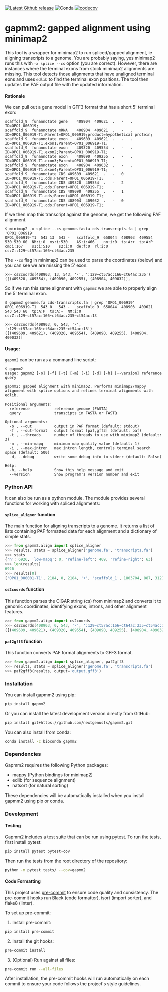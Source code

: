 [![Latest Github release](https://img.shields.io/github/release/nextgenusfs/gapmm2.svg)](https://github.com/nextgenusfs/gapmm2/releases/latest)
![Conda](https://img.shields.io/conda/dn/bioconda/gapmm2)
[![codecov](https://codecov.io/gh/nextgenusfs/gapmm2/graph/badge.svg?token=THI1LXFFNX)](https://codecov.io/gh/nextgenusfs/gapmm2)

# gapmm2: gapped alignment using minimap2

This tool is a wrapper for minimap2 to run spliced/gapped alignment, ie aligning transcripts to a genome.   You are probably saying, yes minimap2 runs this with `-x splice --cs` option (you are correct).  However, there are instances where the terminal exons from stock minimap2 alignments are missing. This tool detects those alignments that have unaligned terminal eons and uses `edlib` to find the terminal exon positions. The tool then updates the PAF output file with the updated information.

#### Rationale

We can pull out a gene model in GFF3 format that has a short 5' terminal exon:

```
scaffold_9	funannotate	gene	408904	409621	.	-	.	ID=OPO1_006919;
scaffold_9	funannotate	mRNA	408904	409621	.	-	.	ID=OPO1_006919-T1;Parent=OPO1_006919;product=hypothetical protein;
scaffold_9	funannotate	exon	409609	409621	.	-	.	ID=OPO1_006919-T1.exon1;Parent=OPO1_006919-T1;
scaffold_9	funannotate	exon	409320	409554	.	-	.	ID=OPO1_006919-T1.exon2;Parent=OPO1_006919-T1;
scaffold_9	funannotate	exon	409090	409255	.	-	.	ID=OPO1_006919-T1.exon3;Parent=OPO1_006919-T1;
scaffold_9	funannotate	exon	408904	409032	.	-	.	ID=OPO1_006919-T1.exon4;Parent=OPO1_006919-T1;
scaffold_9	funannotate	CDS	409609	409621	.	-	0	ID=OPO1_006919-T1.cds;Parent=OPO1_006919-T1;
scaffold_9	funannotate	CDS	409320	409554	.	-	2	ID=OPO1_006919-T1.cds;Parent=OPO1_006919-T1;
scaffold_9	funannotate	CDS	409090	409255	.	-	1	ID=OPO1_006919-T1.cds;Parent=OPO1_006919-T1;
scaffold_9	funannotate	CDS	408904	409032	.	-	0	ID=OPO1_006919-T1.cds;Parent=OPO1_006919-T1;
```

If we then map this transcript against the genome, we get the following PAF alignment.

```
$ minimap2 -x splice --cs genome.fasta cds-transcripts.fa | grep 'OPO1_006919'
OPO1_006919-T1	543	13	543	-	scaffold_9	658044	408903	409554	530	530	60	NM:i:0	ms:i:530	AS:i:466	nn:i:0	ts:A:+	tp:A:P	cm:i:167	s1:i:510	s2:i:0	de:f:0	rl:i:0	cs:Z::129~ct57ac:166~ct64ac:235
```

The `--cs` flag in minimap2 can be used to parse the coordinates (below) and you can see we are missing the 5' exon.

```
>>> cs2coords(408903, 13, 543, '-', ':129~ct57ac:166~ct64ac:235')
([(409320, 409554), (409090, 409255), (408904, 409032)],
```

So if we run this same alignment with `gapmm2` we are able to properly align the 5' terminal exon.

```
$ gapmm2 genome.fa cds-transcripts.fa | grep 'OPO1_006919'
OPO1_006919-T1	543	0	543	-	scaffold_9	658044	408903	409621	543	543	60	tp:A:P	ts:A:+	NM:i:0	cs:Z::129~ct57ac:166~ct64ac:235~ct54ac:13
```

```
>>> cs2coords(408903, 0, 543, '-', ':129~ct57ac:166~ct64ac:235~ct54ac:13')
([(409609, 409621), (409320, 409554), (409090, 409255), (408904, 409032)]
```



#### Usage:

`gapmm2` can be run as a command line script:

```
$ gapmm2
usage: gapmm2 [-o] [-f] [-t] [-m] [-i] [-d] [-h] [--version] reference query

gapmm2: gapped alignment with minimap2. Performs minimap2/mappy alignment with splice options and refines terminal alignments with edlib.

Positional arguments:
  reference           reference genome (FASTA)
  query               transcipts in FASTA or FASTQ

Optional arguments:
  -o , --out          output in PAF format (default: stdout)
  -f , --out-format   output format [paf,gff3] (default: paf)
  -t , --threads      number of threads to use with minimap2 (default: 3)
  -m , --min-mapq     minimum map quality value (default: 1)
  -i , --max-intron   max intron length, controls terminal search space (default: 500)
  -d, --debug         write some debug info to stderr (default: False)

Help:
  -h, --help          Show this help message and exit
  --version           Show program's version number and exit
```



### Python API

It can also be run as a python module. The module provides several functions for working with spliced alignments:

#### `splice_aligner` function

The main function for aligning transcripts to a genome. It returns a list of lists containing PAF formatted data for each alignment and a dictionary of simple stats.

```python
>>> from gapmm2.align import splice_aligner
>>> results, stats = splice_aligner('genome.fa', 'transcripts.fa')
>>> stats
{'n': 6926, 'low-mapq': 0, 'refine-left': 409, 'refine-right': 63}
>>> len(results)
6926
>>> results[0]
['OPO1_000001-T1', 2184, 0, 2184, '+', 'scaffold_1', 1803704, 887, 3127, 2184, 2184, 60, 'tp:A:P', 'ts:A:+', 'NM:i:0', 'cs:Z::958~gt56ag:1226']
```

#### `cs2coords` function

This function parses the CIGAR string (cs) from minimap2 and converts it to genomic coordinates, identifying exons, introns, and other alignment features.

```python
>>> from gapmm2.align import cs2coords
>>> cs2coords(408903, 0, 543, '-', ':129~ct57ac:166~ct64ac:235~ct54ac:13')
([(409609, 409621), (409320, 409554), (409090, 409255), (408904, 409032)], [(0, 13), (13, 248), (248, 414), (414, 543)], 0, 0, True)
```

#### `paf2gff3` function

This function converts PAF format alignments to GFF3 format.

```python
>>> from gapmm2.align import splice_aligner, paf2gff3
>>> results, stats = splice_aligner('genome.fa', 'transcripts.fa')
>>> paf2gff3(results, output='output.gff3')
```



### Installation

You can install gapmm2 using pip:

```bash
pip install gapmm2
```

Or you can install the latest development version directly from GitHub:

```bash
pip install git+https://github.com/nextgenusfs/gapmm2.git
```

You can also install from conda:

```bash
conda install -c bioconda gapmm2
```

### Dependencies

Gapmm2 requires the following Python packages:

- mappy (Python bindings for minimap2)
- edlib (for sequence alignment)
- natsort (for natural sorting)

These dependencies will be automatically installed when you install gapmm2 using pip or conda.

### Development

#### Testing

Gapmm2 includes a test suite that can be run using pytest. To run the tests, first install pytest:

```bash
pip install pytest pytest-cov
```

Then run the tests from the root directory of the repository:

```bash
python -m pytest tests/ --cov=gapmm2
```

#### Code Formatting

This project uses [pre-commit](https://pre-commit.com/) to ensure code quality and consistency. The pre-commit hooks run Black (code formatter), isort (import sorter), and flake8 (linter).

To set up pre-commit:

1. Install pre-commit:

```bash
pip install pre-commit
```

2. Install the git hooks:

```bash
pre-commit install
```

3. (Optional) Run against all files:

```bash
pre-commit run --all-files
```

After installation, the pre-commit hooks will run automatically on each commit to ensure your code follows the project's style guidelines.
